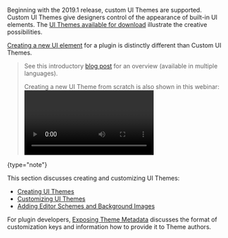 [//]: # (title: Custom UI Themes)

<!-- Copyright 2000-2022 JetBrains s.r.o. and other contributors. Use of this source code is governed by the Apache 2.0 license that can be found in the LICENSE file. -->

Beginning with the 2019.1 release, custom UI Themes are supported.
Custom UI Themes give designers control of the appearance of built-in UI elements.
The [UI Themes available for download](https://plugins.jetbrains.com/search?headline=164-theme&tags=Theme) illustrate the creative possibilities.

[Creating a new UI element](user_interface_components.md) for a plugin is distinctly different than Custom UI Themes.

 >  See this introductory [blog post](https://blog.jetbrains.com/platform/2021/10/themes-in-intellij-based-ides/) for an overview (available in multiple languages).
 >
> Creating a new UI Theme from scratch is also shown in this webinar:
 > <video href="9J0j-90dC60" title="Busy plugin developers series. Episode 3" width="300"/>
 >
 {type="note"}

This section discusses creating and customizing UI Themes:
* [Creating UI Themes](themes.md)
* [Customizing UI Themes](themes_customize.md)
* [Adding Editor Schemes and Background Images](themes_extras.md)

For plugin developers, [Exposing Theme Metadata](themes_metadata.md) discusses the format of customization keys and information how to provide it to Theme authors.
